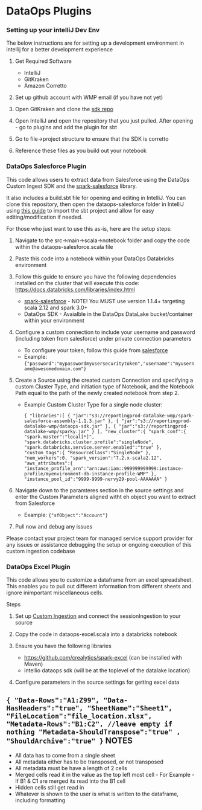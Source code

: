 # **DataOps Plugins**

### **Setting up your intelliJ Dev Env**
The below instructions are for setting up a development environment in intellij for a better development experience

1. Get Required Software
    * IntelliJ
    * GitKraken
    * Amazon Corretto
   
2. Set up github account with WMP email (if you have not yet)
3. Open GitKraken and clone the [sdk repo](https://github.com/intellio/dataops-sdk-plugins) 
4. Open IntelliJ and open the repository that you just pulled. After opening - go to plugins and add the plugin for sbt
5. Go to file->project structure to ensure that the SDK is corretto
6. Reference these files as you build out your notebook
   

### **DataOps Salesforce Plugin**
This code allows users to extract data from Salesforce using the DataOps Custom Ingest SDK and the [spark-salesforce](https://github.com/springml/spark-salesforce) library.

It also includes a build.sbt file for opening and editing in IntelliJ. You can clone this repository, then open the dataops-salesforce folder in IntelliJ using [this guide](https://www.jetbrains.com/help/idea/sbt-support.html) to import the sbt project and allow for easy editing/modification if needed.

For those who just want to use this as-is, here are the setup steps:
1. Navigate to the src->main->scala->notebook folder and copy the code within the dataops-salesforce.scala file
2. Paste this code into a notebook within your DataOps Databricks environment
3. Follow this guide to ensure you have the following dependencies installed on the cluster that will execute this code: https://docs.databricks.com/libraries/index.html
    - [spark-salesforce](https://github.com/springml/spark-salesforce) - NOTE! You MUST use version 1.1.4+ targeting scala 2.12 and spark 3.0+
    - DataOps SDK - Avaialble in the DataOps DataLake bucket/container within your environment
4. Configure a custom connection to include your username and password (including token from salesforce) under private connection parameters 
    - To configure your token, follow this guide from [salesforce](https://help.salesforce.com/articleView?id=sf.user_security_token.htm&type=5)
    - Example: `{"password":"mypasswordmyusersecuritytoken","username":"myusername@awesomedomain.com"}`
5. Create a Source using the created custom Connection and specifying a custom Cluster Type, and initiation type of Notebook, and the Notebook Path equal to the path of the newly created notebook from step 2.
    - Example Custom Cluster Type for a single node cluster:
    
        `
      {
      "libraries":[
      {
      "jar":"s3://reportingprod-datalake-wmp/spark-salesforce-assembly-1.1.3.jar"
      },
      {
      "jar":"s3://reportingprod-datalake-wmp/dataops-sdk.jar"
      },
      {
      "jar":"s3://reportingprod-datalake-wmp/sparky.jar"
      }
      ],
      "new_cluster":{
      "spark_conf":{
      "spark.master":"local[*]",
      "spark.databricks.cluster.profile":"singleNode",
      "spark.databricks.service.server.enabled":"true"
      },
      "custom_tags":{
      "ResourceClass":"SingleNode"
      },
      "num_workers":0,
      "spark_version":"7.2.x-scala2.12",
      "aws_attributes":{
      "instance_profile_arn":"arn:aws:iam::999999999999:instance-profile/myenvironment-db-instance-profile-WMP"
      },
      "instance_pool_id":"9999-9999-nervy29-pool-AAAAAAA"
      }
        `
      
6. Navigate down to the paramteres section in the source settings and enter the Custom Parameters aligned witht eh object you want to extract from Salesforce
    - Example: `{"sfObject":"Account"}`
    
7. Pull now and debug any issues

Please contact your project team for managed service support provider for any issues or assistance debugging the setup or ongoing execution of this custom ingestion codebase

### **DataOps Excel Plugin**
This code allows you to customize a dataframe from an excel spreadsheet. This enables you to pull out different information
from different sheets and ignore inimportant miscellaneous cells.

Steps
1. Set up [Custom Ingestion](https://intellio.gitbook.io/dataops/configuring-the-data-integration-process/custom-ingestion) and connect the sessionIngestion to your source
2. Copy the code in dataops-excel.scala into a databricks notebook
3. Ensure you have the following libraries
    * https://github.com/crealytics/spark-excel (can be installed with Maven)
    * intellio dataops sdk (will be at the toplevel of the datalake location)
   
4. Configure parameters in the source settings for getting excel data

`
{
    "Data-Rows":"A1:Z99",
    "Data-HasHeaders":"true",
    "SheetName":"Sheet1",
    "FileLocation":"file_location.xlsx",
    "Metadata-Rows":"B1:C2", //leave empty if nothing
    "Metadata-ShouldTranspose":"true" ,
    "ShouldArchive":"true"
}
`
NOTES 
-----
* All data has to come from a single sheet
* All metadata either has to be transposed, or not transposed
* All metadata must be have a length of 2 cells
* Merged cells read it in the value as the top left most cell - For Example - If B1 & C1 are merged its read into the B1 cell
* Hidden cells still get read in
* Whatever is shown to the user is what is written to the dataframe, including formatting